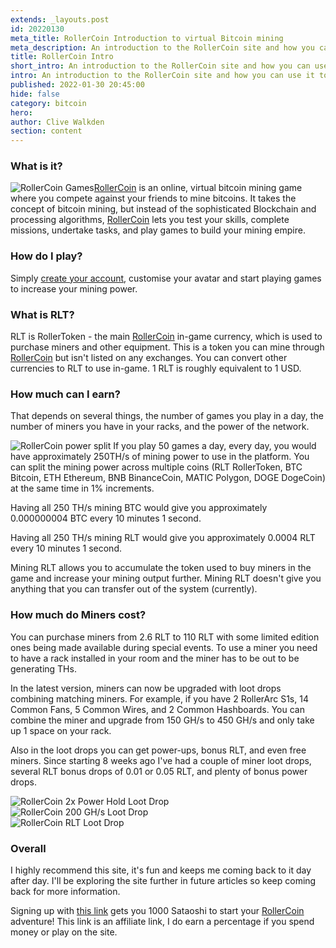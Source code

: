 ```yaml
---
extends: _layouts.post
id: 20220130
meta_title: RollerCoin Introduction to virtual Bitcoin mining
meta_description: An introduction to the RollerCoin site and how you can use it to mine your own coins 
title: RollerCoin Intro
short_intro: An introduction to the RollerCoin site and how you can use it to mine your own coins
intro: An introduction to the RollerCoin site and how you can use it to mine your own coins
published: 2022-01-30 20:45:00
hide: false
category: bitcoin
hero:
author: Clive Walkden
section: content
---
```


### What is it?
<img alt="RollerCoin Games" src="/assets/images/blog/articles/rollercoin-games.jpg" class="md:float-right md:w-2/5 md:pl-8" /><a href="https://rollercoin.com/?r=kwlqf6gu" target="_blank" rel="external" title="RollerCoin">RollerCoin</a> is an online, virtual bitcoin mining game where you compete against your friends to mine bitcoins. It takes the concept of bitcoin mining, but instead of the sophisticated Blockchain and processing algorithms, <a href="https://rollercoin.com/?r=kwlqf6gu" target="_blank" rel="external" title="RollerCoin">RollerCoin</a> lets you test your skills, complete missions, undertake tasks, and play games to build your mining empire. 

### How do I play?
Simply <a href="https://rollercoin.com/?r=kwlqf6gu" target="_blank" rel="external" title="RollerCoin">create your account</a>, customise your avatar and start playing games to increase your mining power. 

### What is RLT?
RLT is RollerToken - the main <a href="https://rollercoin.com/?r=kwlqf6gu" target="_blank" rel="external" title="RollerCoin">RollerCoin</a> in-game currency, which is used to purchase miners and other equipment. This is a token you can mine through <a href="https://rollercoin.com/?r=kwlqf6gu" target="_blank" rel="external" title="RollerCoin">RollerCoin</a> but isn't listed on any exchanges. You can convert other currencies to RLT to use in-game. 1 RLT is roughly equivalent to 1 USD.

### How much can I earn?
That depends on several things, the number of games you play in a day, the number of miners you have in your racks, and the power of the network.

<img alt="RollerCoin power split" src="/assets/images/blog/articles/rollercoin-power-split.jpg" class="md:float-right md:w-2/5 md:pl-8" /> If you play 50 games a day, every day, you would have approximately 250TH/s of mining power to use in the platform. You can split the mining power across multiple coins (RLT RollerToken, BTC Bitcoin, ETH Ethereum, BNB BinanceCoin, MATIC Polygon, DOGE DogeCoin) at the same time in 1% increments.

Having all 250 TH/s mining BTC would give you approximately 0.000000004 BTC every 10 minutes 1 second.

Having all 250 TH/s mining RLT would give you approximately 0.0004 RLT every 10 minutes 1 second.

Mining RLT allows you to accumulate the token used to buy miners in the game and increase your mining output further. Mining RLT doesn't give you anything that you can transfer out of the system (currently).

### How much do Miners cost?
You can purchase miners from 2.6 RLT to 110 RLT with some limited edition ones being made available during special events. To use a miner you need to have a rack installed in your room and the miner has to be out to be generating THs.

In the latest version, miners can now be upgraded with loot drops combining matching miners. For example, if you have 2 RollerArc S1s, 14 Common Fans, 5 Common Wires, and 2 Common Hashboards. You can combine the miner and upgrade from 150 GH/s to 450 GH/s and only take up 1 space on your rack.

Also in the loot drops you can get power-ups, bonus RLT, and even free miners. Since starting 8 weeks ago I've had a couple of miner loot drops, several RLT bonus drops of 0.01 or 0.05 RLT, and plenty of bonus power drops.

<div class="flex mb-8">
<div class="flex-1"><img alt="RollerCoin 2x Power Hold Loot Drop" src="/assets/images/blog/articles/rollercoin-2xpower-hold-loot-drop.jpg" /></div>
<div class="flex-1"><img alt="RollerCoin 200 GH/s Loot Drop" src="/assets/images/blog/articles/rollercoin-200ghs-loot-drop.jpg" /></div>
<div class="flex-1"><img alt="RollerCoin RLT Loot Drop" src="/assets/images/blog/articles/rollercoin-rlt-loot-drop.jpg" /></div>
</div>

### Overall
I highly recommend this site, it's fun and keeps me coming back to it day after day. I'll be exploring the site further in future articles so keep coming back for more information.

<p class="p-4 text-gray-900 font-semibold bg-yellow-200 rounded-md">
Signing up with <a href="https://rollercoin.com/?r=kwlqf6gu" target="_blank" rel="external" title="RollerCoin" class="bg-yellow-300 underline">this link</a> gets you 1000 Sataoshi to start your <a href="https://rollercoin.com/?r=kwlqf6gu" target="_blank" rel="external" title="RollerCoin">RollerCoin</a> adventure! This link is an affiliate link, I do earn a percentage if you spend money or play on the site.
</p>